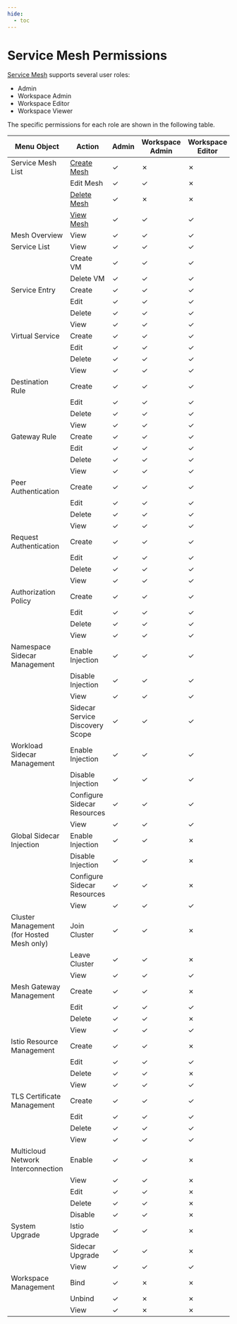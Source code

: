```yaml
---
hide:
  - toc
---
```


# Service Mesh Permissions

[Service Mesh](../../mspider/intro/index.md) supports several user roles:

- Admin
- Workspace Admin
- Workspace Editor
- Workspace Viewer

<!--
Use `&check;`for permissions granted and `&cross;`for permissions not granted.
-->

The specific permissions for each role are shown in the following table.

| Menu Object | Action | Admin | Workspace Admin | Workspace Editor | Workspace Viewer |
| ----------- | ------ | ----- | --------------- | ---------------- | ---------------- |
| Service Mesh List | [Create Mesh](../../mspider/user-guide/service-mesh/README.md) | &check; | &cross; | &cross; | &cross; |
| | Edit Mesh | &check; | &check; | &cross; | &cross; |
| | [Delete Mesh](../../mspider/user-guide/service-mesh/delete.md) | &check; | &cross; | &cross; | &cross; |
| | [View Mesh](../../mspider/user-guide/service-mesh/README.md) | &check; | &check; | &check; | &check; |
| Mesh Overview | View | &check; | &check; | &check; | &check; |
| Service List | View | &check; | &check; | &check; | &check; |
| | Create VM | &check; | &check; | &check; | &cross; |
| | Delete VM | &check; | &check; | &check; | &cross; |
| Service Entry | Create | &check; | &check; | &check; | &cross; |
| | Edit | &check; | &check; | &check; | &cross; |
| | Delete | &check; | &check; | &check; | &cross; |
| | View | &check; | &check; | &check; | &check; |
| Virtual Service | Create | &check; | &check; | &check; | &cross; |
| | Edit | &check; | &check; | &check; | &cross; |
| | Delete | &check; | &check; | &check; | &cross; |
| | View | &check; | &check; | &check; | &check; |
| Destination Rule | Create | &check; | &check; | &check; | &cross; |
| | Edit | &check; | &check; | &check; | &cross; |
| | Delete | &check; | &check; | &check; | &cross; |
| | View | &check; | &check; | &check; | &check; |
| Gateway Rule | Create | &check; | &check; | &check; | &cross; |
| | Edit | &check; | &check; | &check; | &cross; |
| | Delete | &check; | &check; | &check; | &cross; |
| | View | &check; | &check; | &check; | &check; |
| Peer Authentication | Create | &check; | &check; | &check; | &cross; |
| | Edit | &check; | &check; | &check; | &cross; |
| | Delete | &check; | &check; | &check; | &cross; |
| | View | &check; | &check; | &check; | &check; |
| Request Authentication | Create | &check; | &check; | &check; | &cross; |
| | Edit | &check; | &check; | &check; | &cross; |
| | Delete | &check; | &check; | &check; | &cross; |
| | View | &check; | &check; | &check; | &check; |
| Authorization Policy | Create | &check; | &check; | &check; | &cross; |
| | Edit | &check; | &check; | &check; | &cross; |
| | Delete | &check; | &check; | &check; | &cross; |
| | View | &check; | &check; | &check; | &check; |
| Namespace Sidecar Management | Enable Injection | &check; | &check; | &check; | &cross; |
| | Disable Injection | &check; | &check; | &check; | &cross; |
| | View | &check; | &check; | &check; | &check; |
| | Sidecar Service Discovery Scope | &check; | &check; | &check; | &cross; |
| Workload Sidecar Management | Enable Injection | &check; | &check; | &check; | &cross; |
| | Disable Injection | &check; | &check; | &check; | &cross; |
| | Configure Sidecar Resources | &check; | &check; | &check; | &cross; |
| | View | &check; | &check; | &check; | &check; |
| Global Sidecar Injection | Enable Injection | &check; | &check; | &cross; | &cross; |
| | Disable Injection | &check; | &check; | &cross; | &cross; |
| | Configure Sidecar Resources | &check; | &check; | &cross; | &cross; |
| | View | &check; | &check; | &check; | &check; |
| Cluster Management (for Hosted Mesh only) | Join Cluster | &check; | &check; | &cross; | &cross; |
| | Leave Cluster | &check; | &check; | &cross; | &cross; |
| | View | &check; | &check; | &check; | &check; |
| Mesh Gateway Management | Create | &check; | &check; | &cross; | &cross; |
| | Edit | &check; | &check; | &check; | &cross; |
| | Delete | &check; | &check; | &cross; | &cross; |
| | View | &check; | &check; | &check; | &check; |
| Istio Resource Management | Create | &check; | &check; | &cross; | &cross; |
| | Edit | &check; | &check; | &check; | &cross; |
| | Delete | &check; | &check; | &cross; | &cross; |
| | View | &check; | &check; | &check; | &check; |
| TLS Certificate Management | Create | &check; | &check; | &check; | &cross; |
| | Edit | &check; | &check; | &check; | &cross; |
| | Delete | &check; | &check; | &check; | &cross; |
| | View | &check; | &check; | &check; | &check; |
| Multicloud Network Interconnection | Enable | &check; | &check; | &cross; | &cross; |
| | View | &check; | &check; | &cross; | &cross; |
| | Edit | &check; | &check; | &cross; | &cross; |
| | Delete | &check; | &check; | &cross; | &cross; |
| | Disable | &check; | &check; | &cross; | &cross; |
| System Upgrade | Istio Upgrade | &check; | &check; | &cross; | &cross; |
| | Sidecar Upgrade | &check; | &check; | &cross; | &cross; |
| | View | &check; | &check; | &check; | &check; |
| Workspace Management | Bind | &check; | &cross; | &cross; | &cross; |
| | Unbind | &check; | &cross; | &cross; | &cross; |
| | View | &check; | &cross; | &cross; | &cross; |
